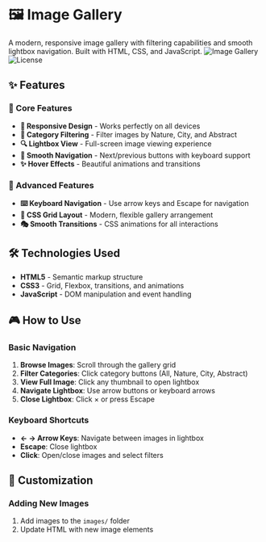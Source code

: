 # 🖼️ Image Gallery

A modern, responsive image gallery with filtering capabilities and smooth lightbox navigation. Built with HTML, CSS, and JavaScript.
![Image Gallery](https://img.shields.io/badge/Status-Live-brightgreen)
![License](https://img.shields.io/badge/License-MIT-blue)

## ✨ Features

### 🎯 Core Features
- **📱 Responsive Design** - Works perfectly on all devices
- **🎨 Category Filtering** - Filter images by Nature, City, and Abstract
- **🔍 Lightbox View** - Full-screen image viewing experience
- **🔄 Smooth Navigation** - Next/previous buttons with keyboard support
- **✨ Hover Effects** - Beautiful animations and transitions

### 🚀 Advanced Features
- **⌨️ Keyboard Navigation** - Use arrow keys and Escape for navigation
- **📐 CSS Grid Layout** - Modern, flexible gallery arrangement
- **🎭 Smooth Transitions** - CSS animations for all interactions


## 🛠 Technologies Used

- **HTML5** - Semantic markup structure
- **CSS3** - Grid, Flexbox, transitions, and animations
- **JavaScript** - DOM manipulation and event handling


## 🎮 How to Use

### Basic Navigation
1. **Browse Images**: Scroll through the gallery grid
2. **Filter Categories**: Click category buttons (All, Nature, City, Abstract)
3. **View Full Image**: Click any thumbnail to open lightbox
4. **Navigate Lightbox**: Use arrow buttons or keyboard arrows
5. **Close Lightbox**: Click × or press Escape

### Keyboard Shortcuts
- **← → Arrow Keys**: Navigate between images in lightbox
- **Escape**: Close lightbox
- **Click**: Open/close images and select filters

## 🎨 Customization

### Adding New Images
1. Add images to the `images/` folder
2. Update HTML with new image elements


